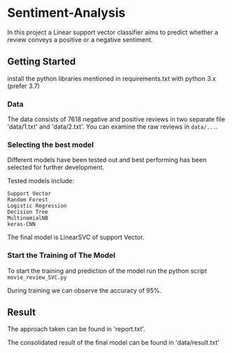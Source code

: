 # Sentiment-Analysis

In this project a Linear support vector classifier aims to predict whether a  review conveys a positive or a negative sentiment. 

## Getting Started

install the python libraries mentioned in requirements.txt with python 3.x (prefer 3.7)

### Data

The data consists of 7618 negative and positive reviews in two separate file 'data/1.txt' and 'data/2.txt'. You can examine the raw reviews in `data/...`.

### Selecting the best model

Different models have been tested out and best performing has been selected for further development.

Tested models include:

    Support Vector
    Random Forest
    Logistic Regression
    Decision Tree
    MultinomialNB
    keras-CNN

The final model is LinearSVC of support Vector.

### Start the Training of The Model

To start the training and prediction of the model run the python script `movie_review_SVC.py`

During training we can observe the accuracy of 95%.

## Result

The approach taken can be found in 'report.txt'.

The consolidated result of the final model can be found in 'data/result.txt'
